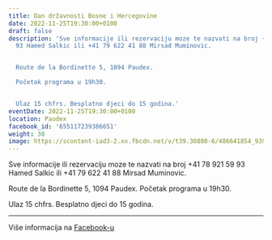 ```yaml
---
title: Dan državnosti Bosne i Hercegovine
date: 2022-11-25T19:30:00+0100
draft: false
description: 'Sve informacije ili rezervaciju moze te nazvati na broj +41 78 921 59
  93 Hamed Salkic ili +41 79 622 41 88 Mirsad Muminovic.


  Route de la Bordinette 5, 1094 Paudex.

  Početak programa u 19h30.


  Ulaz 15 chfrs. Besplatno djeci do 15 godina.'
eventDate: 2022-11-25T19:30:00+0100
location: Paudex
facebook_id: '655117239386651'
weight: 30
image: https://scontent-iad3-2.xx.fbcdn.net/v/t39.30808-6/486641854_9399207156841686_1516080123773765506_n.jpg?_nc_cat=103&ccb=1-7&_nc_sid=9e60e4&_nc_ohc=AN9Ox2s7cxAQ7kNvwF8dRgi&_nc_oc=AdlmFCWbN00o0wNpM_OgzqLYGn30VG5AdPopTjPU-dGs5t3F297kh-U4EsWjUiQ6u1A&_nc_zt=23&_nc_ht=scontent-iad3-2.xx&edm=ABTKTjYEAAAA&_nc_gid=a1fMEm4tcMsN7nDu0ZZhhw&oh=00_AfaLsOI83r4n7fcue1Qu4ZUTTlLw7t_autD4W7kT6Q0vrA&oe=68CEB8BD
---
```


Sve informacije ili rezervaciju moze te nazvati na broj +41 78 921 59 93 Hamed Salkic ili +41 79 622 41 88 Mirsad Muminovic.

Route de la Bordinette 5, 1094 Paudex.
Početak programa u 19h30.

Ulaz 15 chfrs. Besplatno djeci do 15 godina.

---

Više informacija na [Facebook-u](https://facebook.com/events/655117239386651)